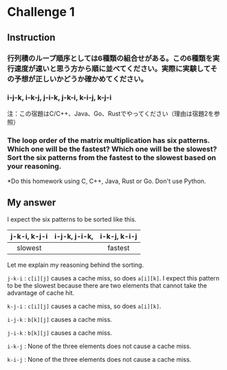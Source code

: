 # Challenge 1
## Instruction
### 行列積のループ順序としては6種類の組合せがある。この6種類を実行速度が速いと思う方から順に並べてください。実際に実験してその予想が正しいかどうか確かめてください。
### i-j-k, i-k-j, j-i-k, j-k-i, k-i-j, k-j-i
注：この宿題はC/C++、Java、Go、Rustでやってください（理由は宿題2を参照）

### The loop order of the matrix multiplication has six patterns. Which one will be the fastest? Which one will be the slowest? Sort the six patterns from the fastest to the slowest based on your reasoning.

*Do this homework using C, C++, Java, Rust or Go. Don't use Python.

## My answer

I expect the six patterns to be sorted like this.

|  j-k-i,  k-j-i   | i-j-k, j-i-k,  | i-k-j, k-i-j |
|:----------------:|:-------------:|:-------------:|
| slowest          |               | fastest       |

Let me explain my reasoning behind the sorting.

`j-k-i` : `c[i][j]` causes a cache miss, so does `a[i][k]`.  I expect this pattern to be the slowest because there are two elements that cannot take the advantage of cache hit.

`k-j-i` : `c[i][j]` causes a cache miss, so does `a[i][k]`.

`i-j-k` :  `b[k][j]` causes a cache miss.

`j-i-k` : `b[k][j]` causes a cache miss.

`i-k-j` : None of the three elements does not cause a cache miss.

`k-i-j` : None of the three elements does not cause a cache miss.

